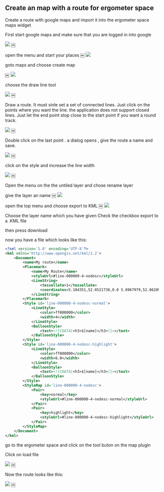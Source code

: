 ## Create an map with a route for ergometer space
Create a route with google maps and import it into the ergometer space maps widget

First start google maps and make sure that you are logged in into google

![](1.png)
￼

open the menu and start your places
￼
![](2.png)

goto maps and choose create map

￼
![](3.png)

choose the draw line tool

![](4.png)
￼

Draw a route. It must sinle set a set of connected lines. Just click on the points where you want the line.
the application does not support closed lines. Just let the end point stop close to the start point if you want a round track.

![](5.png)
￼

Double click on the last point . a dialog opens , give the route a name and save.

![](6.png)
￼

click on the style and increase the line width

![](7.png)
￼

Open the menu on the the untiled layer and chose rename layer

give the layer an name
￼
![](8.png)


open the top menu and choose export to KML
￼
![](9.png)

Choose the layer name which you have given
Check the checkbox export to a .KML file

then press download

now you have a file which looks like this:

```xml
<?xml version='1.0' encoding='UTF-8'?>
<kml xmlns='http://www.opengis.net/kml/2.2'>
	<Document>
		<name>My route</name>
		<Placemark>
			<name>My Route</name>
			<styleUrl>#line-000000-4-nodesc</styleUrl>
			<LineString>
				<tessellate>1</tessellate>
				<coordinates>5.104351,52.0521738,0.0 5.0967979,52.0620955,0.0 5.0847816,52.0742308,0.0 5.0799751,52.0823543,0.0 5.0780869,52.0913202,0.0 5.0768852,52.0971206,0.0 5.0876999,52.0908983,0.0 5.1036644,52.0822489,0.0 5.1089859,52.0785565,0.0 5.1108742,52.0699047,0.0 5.1131058,52.0632564,0.0 5.1091576,52.0547072,0.0</coordinates>
			</LineString>
		</Placemark>
		<Style id='line-000000-4-nodesc-normal'>
			<LineStyle>
				<color>ff000000</color>
				<width>4</width>
			</LineStyle>
			<BalloonStyle>
				<text><![CDATA[<h3>$[name]</h3>]]></text>
			</BalloonStyle>
		</Style>
		<Style id='line-000000-4-nodesc-highlight'>
			<LineStyle>
				<color>ff000000</color>
				<width>6.0</width>
			</LineStyle>
			<BalloonStyle>
				<text><![CDATA[<h3>$[name]</h3>]]></text>
			</BalloonStyle>
		</Style>
		<StyleMap id='line-000000-4-nodesc'>
			<Pair>
				<key>normal</key>
				<styleUrl>#line-000000-4-nodesc-normal</styleUrl>
			</Pair>
			<Pair>
				<key>highlight</key>
				<styleUrl>#line-000000-4-nodesc-highlight</styleUrl>
			</Pair>
		</StyleMap>
	</Document>
</kml>
```

go to the ergometer space and click on the tool buton on the map plugin

Click on load file

![](10.png)
￼

Now the route looks like this:

![](11.png)
￼



